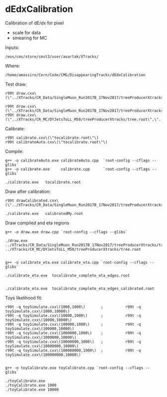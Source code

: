 # dEdxCalibration

Calibration of dE/dx for pixel

- scale for data
- smearing for MC



Inputs:

    /eos/cms/store/cmst3/user/avartak/XTracks/
    
    
Where:

    /home/amassiro/Cern/Code/CMG/DisappearingTracks/dEdxCalibration
    
    
    
Test draw:

    r99t draw.cxx\(\"../XTracks/CR_Data/SingleMuon_Run2017B_17Nov2017/treeProducerXtracks/tree.root\",\"../XTracks/CR_MC/DYJetsToLL_M50/treeProducerXtracks/tree.root\"\)
    
    r99t draw.cxx\(\"../XTracks/CR_Data/SingleMuon_Run2017B_17Nov2017/treeProducerXtracks/tree.root\",\"../XTracks/CR_Data/SingleMuon_Run2017B_17Nov2017/treeProducerXtracks/tree.root\"\)
    r99t draw.cxx\(\"../XTracks/CR_MC/DYJetsToLL_M50/treeProducerXtracks/tree.root\",\"../XTracks/CR_MC/DYJetsToLL_M50/treeProducerXtracks/tree.root\"\)
    
    
Calibrate:

    r99t calibrate.cxx\(\"tocalibrate.root\"\)
    r99t calibrateAuto.cxx\(\"tocalibrate.root\"\)
    
    
Compile:

    g++ -o calibrateAuto.exe calibrateAuto.cpp  `root-config --cflags --glibs`
    g++ -o calibrate.exe     calibrate.cpp      `root-config --cflags --glibs`
    
    ./calibrate.exe   tocalibrate.root
    

Draw after calibration:

    r99t drawCalibrated.cxx\(\"../XTracks/CR_Data/SingleMuon_Run2017B_17Nov2017/treeProducerXtracks/tree.root\",\"../XTracks/CR_MC/DYJetsToLL_M50/treeProducerXtracks/tree.root\",\"calibration.txt\",\"calibratedMy.root\"\)
    
    ./calibrate.exe   calibratedMy.root
    
    

    
    
Draw compiled and eta regions

    g++ -o draw.exe draw.cpp `root-config --cflags --glibs`
     
    ./draw.exe ../XTracks/CR_Data/SingleMuon_Run2017B_17Nov2017/treeProducerXtracks/tree.root   ../XTracks/CR_MC/DYJetsToLL_M50/treeProducerXtracks/tree.root
    
    
    g++ -o calibrate_eta.exe calibrate_eta.cpp `root-config --cflags --glibs`
    
    ./calibrate_eta.exe  tocalibrate_complete_eta_edges.root
    
    
    ./calibrate_eta.exe  tocalibrate_complete_eta_edges_calibrated.root
    
    
    
Toys likelihood fit:

    r99t -q toySimulate.cxx\(1000,1000\)       ;          r99t -q toySimulate.cxx\(1000,10000\)
    r99t -q toySimulate.cxx\(10000,1000\)      ;          r99t -q toySimulate.cxx\(10000,10000\)
    r99t -q toySimulate.cxx\(100000,1000\)     ;          r99t -q toySimulate.cxx\(100000,10000\)
    r99t -q toySimulate.cxx\(1000000,1000\)    ;          r99t -q toySimulate.cxx\(1000000,10000\)
    r99t -q toySimulate.cxx\(10000000,1000\)   ;          r99t -q toySimulate.cxx\(10000000,10000\)
    r99t -q toySimulate.cxx\(100000000,1000\)  ;          r99t -q toySimulate.cxx\(100000000,10000\)
    
    
    g++ -o toyCalibrate.exe toyCalibrate.cpp `root-config --cflags --glibs`
     
    ./toyCalibrate.exe
    ./toyCalibrate.exe 1000
    ./toyCalibrate.exe 10000
    
    
    
     
    
    
    
     